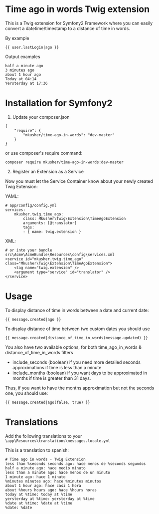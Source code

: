 # Time ago in words Twig extension

This is a Twig extension for Symfony2 Framework where you can easily convert a datetime/timestamp to a distance of time in words.

By example

	{{ user.lastLogin|ago }}
	
Output examples

	half a minute ago
	3 minutes ago
	about 1 hour ago
	Today at 04:14
	Yersterday at 17:36

# Installation for Symfony2

1) Update your composer.json

```
{
	"require": {
		"mkusher/time-ago-in-words": "dev-master"
	}
}
```

or use composer's require command:

	composer require mkusher/time-ago-in-words:dev-master

2) Register an Extension as a Service

Now you must let the Service Container know about your newly created Twig Extension:

YAML:

```
# app/config/config.yml
services:
	mkusher.twig.time_ago:
		class: Mkusher\Twig\Extension\TimeAgoExtension
		arguments: [@translator]
		tags:
		- { name: twig.extension }
```

XML:

```
# or into your bundle src\Acme\AcmeBundle\Resources\config\services.xml
<service id="mkusher.twig.time_ago" class="Mkusher\Twig\Extension\TimeAgoExtension">
	<tag name="twig.extension" />
	<argument type="service" id="translator" />
</service>
```

# Usage

To display distance of time in words between a date and current date:

	{{ message.created|ago }}

To display distance of time between two custom dates you should use 

	{{ message.created|distance_of_time_in_words(message.updated) }}

You also have two available options, for both time_ago_in_words & distance_of_time_in_words filters
	
- include_seconds (boolean) if you need more detailed seconds approximations if time is less than a minute
- include_months (boolean) if you want days to be approximated in months if time is greater than 31 days.

Thus, if you want to have the months approximation but not the seconds one, you should use:

	{{ message.created|ago(false, true) }}

# Translations

Add the following translations to your `\app\Resources\translations\messages.locale.yml`

This is a translation to spanish:

	# Time ago in words - Twig Extension
	less than %seconds seconds ago: hace menos de %seconds segundos
	half a minute ago: hace medio minuto
	less than a minute ago: hace menos de un minuto
	1 minute ago: hace 1 minuto
	%minutes minutes ago: hace %minutes minutos
	about 1 hour ago: hace casi 1 hora
	about %hours hours ago: hace %hours horas
	today at %time: today at %time
	yersterday at %time: yersterday at %time
	%date at %time: %date at %time
	%date: %date

